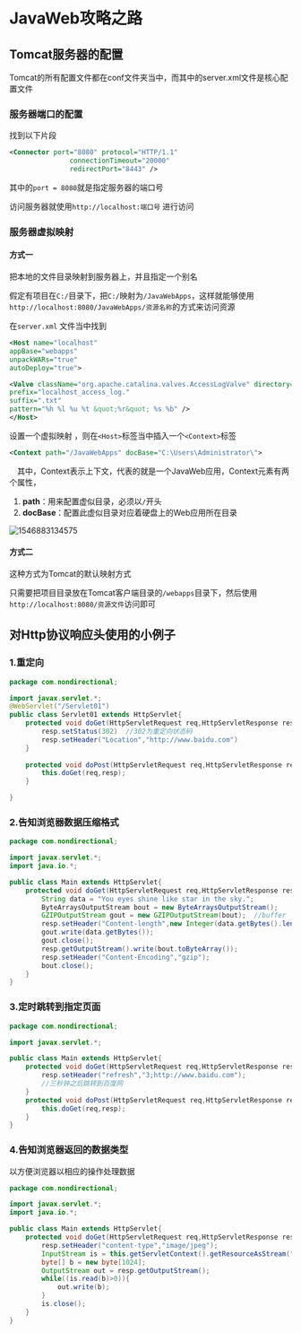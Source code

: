 # JavaWeb攻略之路

## Tomcat服务器的配置

Tomcat的所有配置文件都在conf文件夹当中，而其中的server.xml文件是核心配置文件

### 服务器端口的配置

找到以下片段

```XML
<Connector port="8080" protocol="HTTP/1.1"
               connectionTimeout="20000"
               redirectPort="8443" />
```

其中的`port = 8080`就是指定服务器的端口号

访问服务器就使用`http://localhost:端口号` 进行访问

### 服务器虚拟映射

#### 方式一
把本地的文件目录映射到服务器上，并且指定一个别名

假定有项目在`C:/`目录下，把`C:/`映射为`/JavaWebApps`，这样就能够使用`http://localhost:8080/JavaWebApps/资源名称`的方式来访问资源


在`server.xml` 文件当中找到
```XML
<Host name="localhost"  
appBase="webapps"
unpackWARs="true" 
autoDeploy="true">

<Valve className="org.apache.catalina.valves.AccessLogValve" directory="logs"
prefix="localhost_access_log." 
suffix=".txt"
pattern="%h %l %u %t &quot;%r&quot; %s %b" />
</Host>
```

设置一个虚拟映射 ，则在`<Host>`标签当中插入一个`<Context>`标签

```XML
<Context path="/JavaWebApps" docBase="C:\Users\Administrator\">
```

　其中，Context表示上下文，代表的就是一个JavaWeb应用，Context元素有两个属性，

1. **path**：用来配置虚似目录，必须以`/`开头
2. **docBase**：配置此虚似目录对应着硬盘上的Web应用所在目录

![1546883134575](C:\Users\Administrator\Desktop\1546883134575.png)

#### 方式二
这种方式为Tomcat的默认映射方式

只需要把项目目录放在Tomcat客户端目录的`/webapps`目录下，然后使用`http://localhost:8080/资源文件`访问即可

## 对Http协议响应头使用的小例子

### 1.重定向

```java
package com.nondirectional;

import javax.servlet.*;
@WebServlet("/Servlet01")
public class Servlet01 extends HttpServlet{
    protected void doGet(HttpServletRequest req,HttpServletResponse resp){
        resp.setStatus(302)  //302为重定向状态码
        resp.setHeader("Location","http://www.baidu.com")
    }
    
    protected void doPost(HttpServletRequest req,HttpServletResponse resp){
        this.doGet(req,resp);
    }

}
```

### 2.告知浏览器数据压缩格式 

```java
package com.nondirectional;

import javax.servlet.*;
import java.io.*;

public class Main extends HttpServlet{
    protected void doGet(HttpServletRequest req,HttpServletResponse resp){
        String data = "You eyes shine like star in the sky.";
        ByteArraysOutputStream bout = new ByteArraysOutputStream();
        GZIPOutputStream gout = new GZIPOutputStream(bout);  //buffer
        resp.setHeader("Content-length",new Integer(data.getBytes().length).toString());  //原始数据的大小
        gout.write(data.getBytes());
        gout.close(); 
        resp.getOutputStream().write(bout.toByteArray());
        resp.setHeader("Content-Encoding","gzip");
        bout.close();
    }
}
```

### 3.定时跳转到指定页面																																																																																																																																		

```java
package com.nondirectional;

import javax.servlet.*;

public class Main extends HttpServlet{
	protected void doGet(HttpServletRequest req,HttpServletResponse resp){
		resp.setHeader("refresh","3;http://www.baidu.com");
        //三秒钟之后跳转到百度网
    }
    protected void doPost(HttpServletRequest req,HttpServletResponse resp){
        this.doGet(req,resp);
    }
}
```

### 4.告知浏览器返回的数据类型

以方便浏览器以相应的操作处理数据

```java
package com.nondirectional;

import javax.servlet.*;
import java.io.*;

public class Main extends HttpServlet{
    protected void doGet(HttpServletRequest req,HttpServletResponse resp){
		resp.setHeader("content-type","image/jpeg");
        InputStream is = this.getServletContext().getResourceAsStream("/Wind.png");
        byte[] b = new byte[1024];
        OutputStream out = resp.getOutputStream();
        while((is.read(b)>0)){
            out.write(b);
        }
        is.close();
    }
}
```

